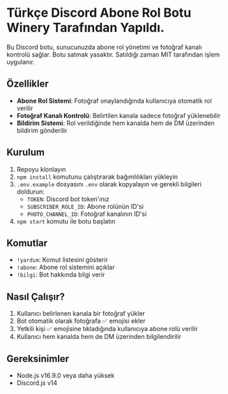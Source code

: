 ﻿# Türkçe Discord Abone Rol Botu Winery Tarafından Yapıldı.

Bu Discord botu, sunucunuzda abone rol yönetimi ve fotoğraf kanalı kontrolü sağlar.
Botu satmak yasaktır. Satıldığı zaman MIT tarafından işlem uygulanır.

## Özellikler

- **Abone Rol Sistemi**: Fotoğraf onaylandığında kullanıcıya otomatik rol verilir
- **Fotoğraf Kanalı Kontrolü**: Belirtilen kanala sadece fotoğraf yüklenebilir
- **Bildirim Sistemi**: Rol verildiğinde hem kanalda hem de DM üzerinden bildirim gönderilir

## Kurulum

1. Repoyu klonlayın
2. `npm install` komutunu çalıştırarak bağımlılıkları yükleyin
3. `.env.example` dosyasını `.env` olarak kopyalayın ve gerekli bilgileri doldurun:
   - `TOKEN`: Discord bot token'ınız
   - `SUBSCRIBER_ROLE_ID`: Abone rolünün ID'si
   - `PHOTO_CHANNEL_ID`: Fotoğraf kanalının ID'si
4. `npm start` komutu ile botu başlatın

## Komutlar

- `!yardım`: Komut listesini gösterir
- `!abone`: Abone rol sistemini açıklar
- `!bilgi`: Bot hakkında bilgi verir

## Nasıl Çalışır?

1. Kullanıcı belirlenen kanala bir fotoğraf yükler
2. Bot otomatik olarak fotoğrafa ✅ emojisi ekler
3. Yetkili kişi ✅ emojisine tıkladığında kullanıcıya abone rolü verilir
4. Kullanıcı hem kanalda hem de DM üzerinden bilgilendirilir

## Gereksinimler

- Node.js v16.9.0 veya daha yüksek
- Discord.js v14